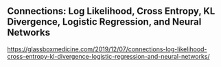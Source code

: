 ## Connections: Log Likelihood, Cross Entropy, KL Divergence, Logistic Regression, and Neural Networks

https://glassboxmedicine.com/2019/12/07/connections-log-likelihood-cross-entropy-kl-divergence-logistic-regression-and-neural-networks/
